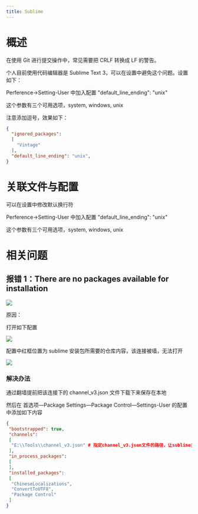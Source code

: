 ```yaml
---
title: Sublime
---
```


# 概述

在使用 Git 进行提交操作中，常见需要把 CRLF 转换成 LF 的警告。

个人目前使用代码编辑器是 Sublime Text 3，可以在设置中避免这个问题。设置如下：

Perference->Setting-User 中加入配置 "default_line_ending": "unix"

这个参数有三个可用选项，system, windows, unix

注意添加逗号，效果如下：

```json
{
  "ignored_packages":
  [
    "Vintage"
  ],
  "default_line_ending": "unix",
}
```

# 关联文件与配置

可以在设置中修改默认换行符

Perference->Setting-User 中加入配置 "default_line_ending": "unix"

这个参数有三个可用选项，system, windows, unix

# 相关问题



## 报错 1：There are no packages available for installation

![](https://notes-learning.oss-cn-beijing.aliyuncs.com/frqwsc/1616161737847-06e6b281-5be4-4877-ad55-a3b5112335a4.jpeg)

原因：

打开如下配置

![](https://notes-learning.oss-cn-beijing.aliyuncs.com/frqwsc/1616161737912-401ac1c0-f667-4c60-9493-991ddf5a395f.jpeg)

配置中红框位置为 sublime 安装包所需要的仓库内容，该连接被墙，无法打开

![](https://notes-learning.oss-cn-beijing.aliyuncs.com/frqwsc/1616161737893-78f8885e-c90f-4d58-8e7c-86e3c2ce4d6b.jpeg)

### 解决办法

通过翻墙提前把该连接下的 channel_v3.json 文件下载下来保存在本地

然后在 首选项—Package Settings—Package Control—Settings-User 的配置中添加如下内容

```json
{
 "bootstrapped": true,
 "channels":
 [
  "E:\\Tools\\channel_v3.json" # 指定channel_v3.json文件的路径，让sublime去读取本地的仓库文件
 ],
 "in_process_packages":
 [
 ],
 "installed_packages":
 [
  "ChineseLocalizations",
  "ConvertToUTF8",
  "Package Control"
 ]
}
```

